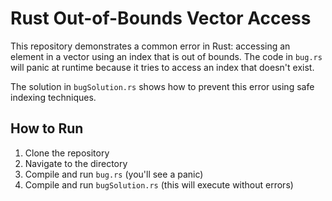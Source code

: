 # Rust Out-of-Bounds Vector Access

This repository demonstrates a common error in Rust: accessing an element in a vector using an index that is out of bounds.  The code in `bug.rs` will panic at runtime because it tries to access an index that doesn't exist.

The solution in `bugSolution.rs` shows how to prevent this error using safe indexing techniques.

## How to Run

1. Clone the repository
2. Navigate to the directory
3. Compile and run `bug.rs` (you'll see a panic)
4. Compile and run `bugSolution.rs` (this will execute without errors)
